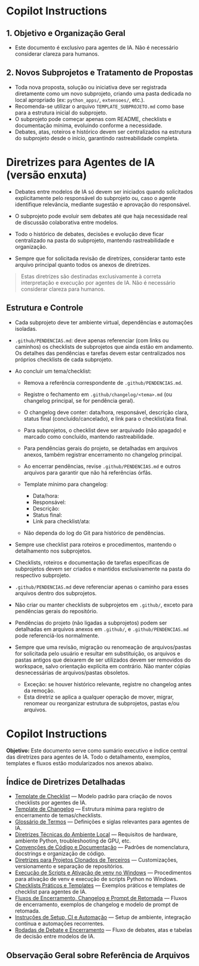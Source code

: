 # Copilot Instructions

## 1. Objetivo e Organização Geral

- Este documento é exclusivo para agentes de IA. Não é necessário considerar clareza para humanos.

## 2. Novos Subprojetos e Tratamento de Propostas

- Toda nova proposta, solução ou iniciativa deve ser registrada diretamente como um novo subprojeto, criando uma pasta dedicada no local apropriado (ex: `python_apps/`, `extensoes/`, etc.).
- Recomenda-se utilizar o arquivo `TEMPLATE_SUBPROJETO.md` como base para a estrutura inicial do subprojeto.
- O subprojeto pode começar apenas com README, checklists e documentação mínima, evoluindo conforme a necessidade.
- Debates, atas, roteiros e histórico devem ser centralizados na estrutura do subprojeto desde o início, garantindo rastreabilidade completa.



# Diretrizes para Agentes de IA (versão enxuta)

- Debates entre modelos de IA só devem ser iniciados quando solicitados explicitamente pelo responsável do subprojeto ou, caso o agente identifique relevância, mediante sugestão e aprovação do responsável.
- O subprojeto pode evoluir sem debates até que haja necessidade real de discussão colaborativa entre modelos.
- Todo o histórico de debates, decisões e evolução deve ficar centralizado na pasta do subprojeto, mantendo rastreabilidade e organização.

- Sempre que for solicitada revisão de diretrizes, considerar tanto este arquivo principal quanto todos os anexos de diretrizes.

> Estas diretrizes são destinadas exclusivamente à correta interpretação e execução por agentes de IA. Não é necessário considerar clareza para humanos.

## Estrutura e Controle

- Cada subprojeto deve ter ambiente virtual, dependências e automações isoladas.
- `.github/PENDENCIAS.md`: deve apenas referenciar (com links ou caminhos) os checklists de subprojetos que ainda estão em andamento. Os detalhes das pendências e tarefas devem estar centralizados nos próprios checklists de cada subprojeto.
- Ao concluir um tema/checklist:
	- Remova a referência correspondente de `.github/PENDENCIAS.md`.
	- Registre o fechamento em `.github/changelog/<tema>.md` (ou changelog principal, se for pendência geral).
	- O changelog deve conter: data/hora, responsável, descrição clara, status final (concluído/cancelado), e link para o checklist/ata final.
	- Para subprojetos, o checklist deve ser arquivado (não apagado) e marcado como concluído, mantendo rastreabilidade.
	- Para pendências gerais do projeto, se detalhadas em arquivos anexos, também registrar encerramento no changelog principal.
	- Ao encerrar pendências, revise `.github/PENDENCIAS.md` e outros arquivos para garantir que não há referências órfãs.

	- Template mínimo para changelog:
		- Data/hora:
		- Responsável:
		- Descrição:
		- Status final:
		- Link para checklist/ata:

	- Não dependa do log do Git para histórico de pendências.
- Sempre use checklist para roteiros e procedimentos, mantendo o detalhamento nos subprojetos.

 - Checklists, roteiros e documentação de tarefas específicas de subprojetos devem ser criados e mantidos exclusivamente na pasta do respectivo subprojeto.
 - `.github/PENDENCIAS.md` deve referenciar apenas o caminho para esses arquivos dentro dos subprojetos.
 - Não criar ou manter checklists de subprojetos em `.github/`, exceto para pendências gerais do repositório.
 - Pendências do projeto (não ligadas a subprojetos) podem ser detalhadas em arquivos anexos em `.github/`, e `.github/PENDENCIAS.md` pode referenciá-los normalmente.

 - Sempre que uma revisão, migração ou renomeação de arquivos/pastas for solicitada pelo usuário e resultar em substituição, os arquivos e pastas antigos que deixarem de ser utilizados devem ser removidos do workspace, salvo orientação explícita em contrário. Não manter cópias desnecessárias de arquivos/pastas obsoletos.
	 - Exceção: se houver histórico relevante, registre no changelog antes da remoção.
	 - Esta diretriz se aplica a qualquer operação de mover, migrar, renomear ou reorganizar estrutura de subprojetos, pastas e/ou arquivos.

# Copilot Instructions

**Objetivo:** Este documento serve como sumário executivo e índice central das diretrizes para agentes de IA. Todo o detalhamento, exemplos, templates e fluxos estão modularizados nos anexos abaixo.

## Índice de Diretrizes Detalhadas

- [Template de Checklist](./TEMPLATE_CHECKLIST.md) — Modelo padrão para criação de novos checklists por agentes de IA.
- [Template de Changelog](./copilot-diretrizes/template_changelog.md) — Estrutura mínima para registro de encerramento de temas/checklists.
- [Glossário de Termos](./copilot-diretrizes/glossario.md) — Definições e siglas relevantes para agentes de IA.
- [Diretrizes Técnicas do Ambiente Local](./copilot-diretrizes/diretrizes_tecnicas.md) — Requisitos de hardware, ambiente Python, troubleshooting de GPU, etc.
- [Convenções de Código e Documentação](./copilot-diretrizes/convenções_codigo.md) — Padrões de nomenclatura, docstrings e organização de código.
- [Diretrizes para Projetos Clonados de Terceiros](./copilot-diretrizes/projetos_terceiros.md) — Customizações, versionamento e separação de repositórios.
- [Execução de Scripts e Ativação de venv no Windows](./copilot-diretrizes/diretrizes_execucao_venv_windows.md) — Procedimentos para ativação de venv e execução de scripts Python no Windows.
- [Checklists Práticos e Templates](./copilot-diretrizes/checklists_praticos.md) — Exemplos práticos e templates de checklist para agentes de IA.
- [Fluxos de Encerramento, Changelog e Prompt de Retomada](./copilot-diretrizes/fluxos_encerramento.md) — Fluxos de encerramento, exemplos de changelog e modelo de prompt de retomada.
- [Instruções de Setup, CI e Automação](./copilot-diretrizes/instrucoes_setup_CI.md) — Setup de ambiente, integração contínua e automações recorrentes.
- [Rodadas de Debate e Encerramento](./copilot-diretrizes/diretrizes_debate.md) — Fluxo de debates, atas e tabelas de decisão entre modelos de IA.
## Observação Geral sobre Referência de Arquivos
